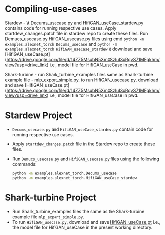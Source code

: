 # Compiling-use-cases

Stardew - 
  \t Decums_usecase.py and HifiGAN_useCase_stardew.py contains code for running respective use cases. Apply   startdew_changes.patch file in stardew repo to create these files. Run Demucs_usecase.py HifiGAN_usecase.py files using cmd `python -m examples.alexnet_torch.Decums_usecase` and `python -m examples.alexnet_torch.HifiGAN_useCase_stardew` 
  \t download and save [HifiGAN_useCase.pt] (https://drive.google.com/file/d/14ZZ5MsubN5Xm0SzIuI3xRgvS71MFgkhm/view?usp=drive_link) i.e., model file for HifiGAN_useCase in pwd.

Shark-turbine - 
  run Shark_turbine_examples files same as Shark-turbine example file - mlp_export_simple.py. 
  to run HifiGAN_usecase.py, download and save [HifiGAN_useCase.pt] (https://drive.google.com/file/d/14ZZ5MsubN5Xm0SzIuI3xRgvS71MFgkhm/view?usp=drive_link) i.e., model file for HifiGAN_useCase in pwd.
  

# Stardew Project

- `Decums_usecase.py` and `HifiGAN_useCase_stardew.py` contain code for running respective use cases.
- Apply `startdew_changes.patch` file in the Stardew repo to create these files.
- Run `Demucs_usecase.py` and `HifiGAN_usecase.py` files using the following commands:

  ```bash
  python -m examples.alexnet_torch.Decums_usecase
  python -m examples.alexnet_torch.HifiGAN_useCase_stardew

# Shark-turbine Project

- Run Shark_turbine_examples files the same as the Shark-turbine example file `mlp_export_simple.py`.
- To run `HifiGAN_usecase.py`, download and save [HifiGAN_useCase.pt](https://drive.google.com/file/d/14ZZ5MsubN5Xm0SzIuI3xRgvS71MFgkhm/view?usp=drive_link) i.e., the model file for HifiGAN_useCase in the present working directory.
